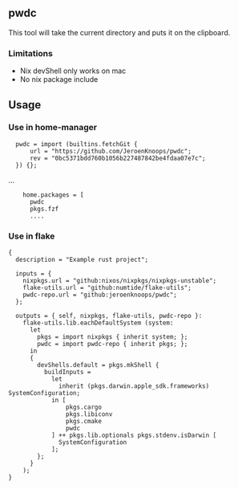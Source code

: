 ## pwdc

This tool will take the current directory and puts it on the clipboard.

### Limitations

- Nix devShell only works on mac
- No nix package include

## Usage

### Use in home-manager

```
  pwdc = import (builtins.fetchGit {
      url = "https://github.com/JeroenKnoops/pwdc";
      rev = "0bc5371bdd760b1056b227487842be4fdaa07e7c";
  }) {};
```

...

```
    home.packages = [
      pwdc
      pkgs.fzf
      ....
```

### Use in flake

```
{
  description = "Example rust project";

  inputs = {
    nixpkgs.url = "github:nixos/nixpkgs/nixpkgs-unstable";
    flake-utils.url = "github:numtide/flake-utils";
    pwdc-repo.url = "github:jeroenknoops/pwdc";
  };

  outputs = { self, nixpkgs, flake-utils, pwdc-repo }:
    flake-utils.lib.eachDefaultSystem (system:
      let
        pkgs = import nixpkgs { inherit system; };
        pwdc = import pwdc-repo { inherit pkgs; };
      in
      {
        devShells.default = pkgs.mkShell {
          buildInputs =
            let
              inherit (pkgs.darwin.apple_sdk.frameworks) SystemConfiguration;
            in [
                pkgs.cargo
                pkgs.libiconv
                pkgs.cmake
                pwdc
            ] ++ pkgs.lib.optionals pkgs.stdenv.isDarwin [
              SystemConfiguration
            ];
        };
      }
    );
}

```
